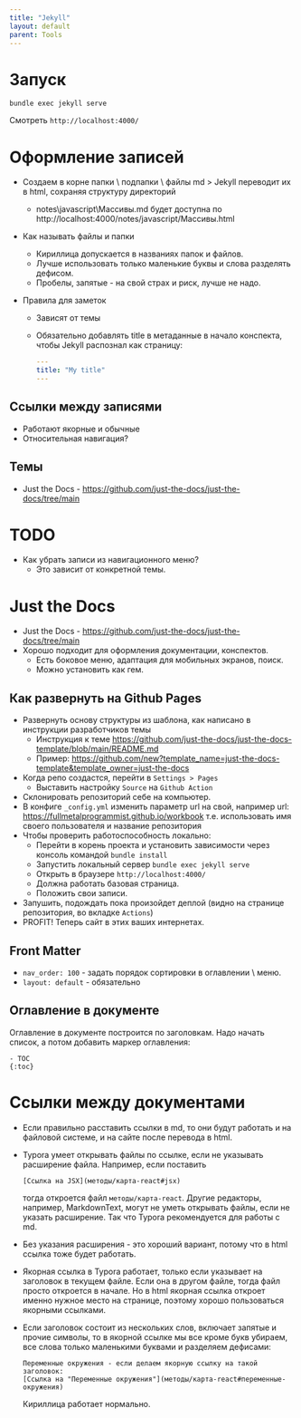 ```yaml
---
title: "Jekyll"
layout: default
parent: Tools
---
```




# Запуск

```
bundle exec jekyll serve
```

Смотреть `http://localhost:4000/`



# Оформление записей

- Создаем в корне папки \ подпапки \ файлы md > Jekyll переводит их в html, сохраняя структуру директорий

  - notes\javascript\Массивы.md будет доступна по http://localhost:4000/notes/javascript/Массивы.html

- Как называть файлы и папки

  - Кириллица допускается в названиях папок и файлов.
  - Лучше использовать только маленькие буквы и слова разделять дефисом.
  - Пробелы, запятые - на свой страх и риск, лучше не надо.

- Правила для заметок

  - Зависят от темы

  - Обязательно добавлять title в метаданные в начало конспекта, чтобы Jekyll распознал как страницу:

    ```yaml
    ---
    title: "My title"
    ---
    ```

## Ссылки между записями

- Работают якорные и обычные
- Относительная навигация?

## Темы

- Just the Docs - https://github.com/just-the-docs/just-the-docs/tree/main





# TODO

- Как убрать записи из навигационного меню?
  - Это зависит от конкретной темы.





# Just the Docs

- Just the Docs - https://github.com/just-the-docs/just-the-docs/tree/main
- Хорошо подходит для оформления документации, конспектов.
  - Есть боковое меню, адаптация для мобильных экранов, поиск.
  - Можно установить как гем.

## Как развернуть на Github Pages

- Развернуть основу структуры из шаблона, как написано в инструкции разработчиков темы
  - Инструкция к теме https://github.com/just-the-docs/just-the-docs-template/blob/main/README.md
  - Пример: https://github.com/new?template_name=just-the-docs-template&template_owner=just-the-docs
- Когда репо создастся, перейти в `Settings > Pages`
  - Выставить настройку `Source` на `Github Action`
- Склонировать репозиторий себе на компьютер.
- В конфиге `_config.yml` изменить параметр url на свой, например url: https://fullmetalprogrammist.github.io/workbook т.е. использовать имя своего пользователя и название репозитория
- Чтобы проверить работоспособность локально:
  - Перейти в корень проекта и установить зависимости через консоль командой `bundle install`
  - Запустить локальный сервер `bundle exec jekyll serve`
  - Открыть в браузере `http://localhost:4000/`
  - Должна работать базовая страница.
  - Положить свои записи.
- Запушить, подождать пока произойдет деплой (видно на странице репозитория, во вкладке `Actions`)
- PROFIT! Теперь сайт в этих ваших интернетах.

## Front Matter

- `nav_order: 100` - задать порядок сортировки в оглавлении \ меню.
- `layout: default` - обязательно

## Оглавление в документе

Оглавление в документе построится по заголовкам. Надо начать список, а потом добавить маркер оглавления:

```
- TOC
{:toc}
```





# Ссылки между документами

- Если правильно расставить ссылки в md, то они будут работать и на файловой системе, и на сайте после перевода в html.

- Typora умеет открывать файлы по ссылке, если не указывать расширение файла. Например, если поставить

  ```
  [Ссылка на JSX](методы/карта-react#jsx)
  ```

  тогда откроется файл `методы/карта-react`. Другие редакторы, например, MarkdownText, могут не уметь открывать файлы, если не указать расширение. Так что Typora рекомендуется для работы с md.

- Без указания расширения - это хороший вариант, потому что в html ссылка тоже будет работать.

- Якорная ссылка в Typora работает, только если указывает на заголовок в текущем файле. Если она в другом файле, тогда файл просто откроется в начале. Но в html якорная ссылка откроет именно нужное место на странице, поэтому хорошо пользоваться якорными ссылками.

- Если заголовок состоит из нескольких слов, включает запятые и прочие символы, то в якорной ссылке мы все кроме букв убираем, все слова только маленькими буквами и разделяем дефисами:

  ```
  Переменные окружения - если делаем якорную ссылку на такой заголовок:
  [Ссылка на "Переменные окружения"](методы/карта-react#переменные-окружения)
  ```

  Кириллица работает нормально.

